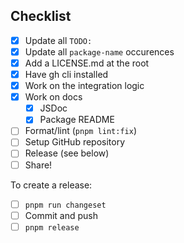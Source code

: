 ## Checklist

- [x] Update all `TODO:`
- [x] Update all `package-name` occurences
- [x] Add a LICENSE.md at the root
- [x] Have gh cli installed
- [x] Work on the integration logic
- [x] Work on docs
  - [x] JSDoc
  - [x] Package README
- [ ] Format/lint (`pnpm lint:fix`)
- [ ] Setup GitHub repository
- [ ] Release (see below)
- [ ] Share!

To create a release:
- [ ] `pnpm run changeset`
- [ ] Commit and push
- [ ] `pnpm release`
